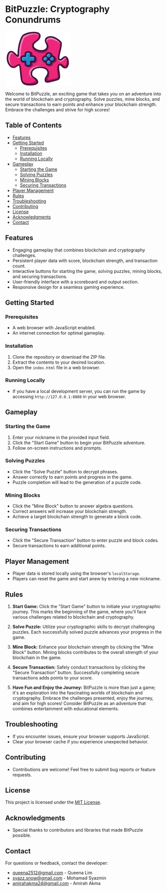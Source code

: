 # BitPuzzle: Cryptography Conundrums

![BitPuzzle Logo](logo.png)

Welcome to BitPuzzle, an exciting game that takes you on an adventure into the world of blockchain and cryptography. Solve puzzles, mine blocks, and secure transactions to earn points and enhance your blockchain strength. Embrace the challenges and strive for high scores!

## Table of Contents
- [Features](#features)
- [Getting Started](#getting-started)
  - [Prerequisites](#prerequisites)
  - [Installation](#installation)
  - [Running Locally](#running-locally)
- [Gameplay](#gameplay)
  - [Starting the Game](#starting-the-game)
  - [Solving Puzzles](#solving-puzzles)
  - [Mining Blocks](#mining-blocks)
  - [Securing Transactions](#securing-transactions)
- [Player Management](#player-management)
- [Rules](#rules)
- [Troubleshooting](#troubleshooting)
- [Contributing](#contributing)
- [License](#license)
- [Acknowledgments](#acknowledgments)
- [Contact](#contact)

## Features
- Engaging gameplay that combines blockchain and cryptography challenges.
- Persistent player data with score, blockchain strength, and transaction count.
- Interactive buttons for starting the game, solving puzzles, mining blocks, and securing transactions.
- User-friendly interface with a scoreboard and output section.
- Responsive design for a seamless gaming experience.

## Getting Started

### Prerequisites
- A web browser with JavaScript enabled.
- An internet connection for optimal gameplay.

### Installation
1. Clone the repository or download the ZIP file.
2. Extract the contents to your desired location.
3. Open the `index.html` file in a web browser.

### Running Locally
- If you have a local development server, you can run the game by accessing `http://127.0.0.1:8080` in your web browser.

## Gameplay

### Starting the Game
1. Enter your nickname in the provided input field.
2. Click the "Start Game" button to begin your BitPuzzle adventure.
3. Follow on-screen instructions and prompts.

### Solving Puzzles
- Click the "Solve Puzzle" button to decrypt phrases.
- Answer correctly to earn points and progress in the game.
- Puzzle completion will lead to the generation of a puzzle code.

### Mining Blocks
- Click the "Mine Block" button to answer algebra questions.
- Correct answers will increase your blockchain strength.
- Achieve a target blockchain strength to generate a block code.

### Securing Transactions
- Click the "Secure Transaction" button to enter puzzle and block codes.
- Secure transactions to earn additional points.

## Player Management
- Player data is stored locally using the browser's `localStorage`.
- Players can reset the game and start anew by entering a new nickname.

## Rules

1. **Start Game:** Click the "Start Game" button to initiate your cryptographic journey. This marks the beginning of the game, where you'll face various challenges related to blockchain and cryptography.

2. **Solve Puzzle:** Utilize your cryptographic skills to decrypt challenging puzzles. Each successfully solved puzzle advances your progress in the game.

3. **Mine Block:** Enhance your blockchain strength by clicking the "Mine Block" button. Mining blocks contributes to the overall strength of your blockchain in the game.

4. **Secure Transaction:** Safely conduct transactions by clicking the "Secure Transaction" button. Successfully completing secure transactions adds points to your score.

5. **Have Fun and Enjoy the Journey:** BitPuzzle is more than just a game; it's an exploration into the fascinating worlds of blockchain and cryptography. Embrace the challenges presented, enjoy the journey, and aim for high scores! Consider BitPuzzle as an adventure that combines entertainment with educational elements.


## Troubleshooting
- If you encounter issues, ensure your browser supports JavaScript.
- Clear your browser cache if you experience unexpected behavior.

## Contributing
- Contributions are welcome! Feel free to submit bug reports or feature requests.

## License
This project is licensed under the [MIT License](LICENSE).

## Acknowledgments
- Special thanks to contributors and libraries that made BitPuzzle possible.

## Contact
For questions or feedback, contact the developer:
- queena2512@gmail.com - Queena Lim
- syazz.snow@gmail.com - Mohamad Syazmin
- amirahakma24@gmail.com - Amirah Akma
